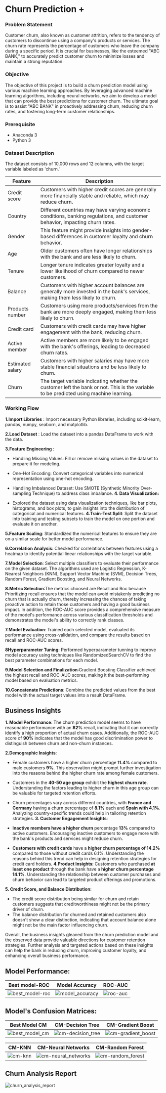 # Churn Prediction +

### Problem Statement

Customer churn, also known as customer attrition, refers to the tendency of customers to discontinue using a company's products or services. The churn rate represents the percentage of customers who leave the company during a specific period. It is crucial for businesses, like the esteemed "ABC BANK," to accurately predict customer churn to minimize losses and maintain a strong reputation.

### Objective

The objective of this project is to build a churn prediction model using various machine learning approaches. By leveraging advanced machine learning algorithms, including neural networks, we aim to develop a model that can provide the best predictions for customer churn. The ultimate goal is to assist "ABC BANK" in proactively addressing churn, reducing churn rates, and fostering long-term customer relationships.

### Prerequisite

- Anaconda 3
- Python 3

### Dataset Description

The dataset consists of 10,000 rows and 12 columns, with the target variable labeled as 'churn.'

| Feature          | Description                                                                                                                            |
| ---------------- | -------------------------------------------------------------------------------------------------------------------------------------- |
| Credit score     | Customers with higher credit scores are generally more financially stable and reliable, which may reduce churn.                        |
| Country          | Different countries may have varying economic conditions, banking regulations, and customer behavior, impacting churn rates.           |
| Gender           | This feature might provide insights into gender-based differences in customer loyalty and churn behavior.                              |
| Age              | Older customers often have longer relationships with the bank and are less likely to churn.                                            |
| Tenure           | Longer tenure indicates greater loyalty and a lower likelihood of churn compared to newer customers.                                   |
| Balance          | Customers with higher account balances are generally more invested in the bank's services, making them less likely to churn.           |
| Products number  | Customers using more products/services from the bank are more deeply engaged, making them less likely to churn.                        |
| Credit card      | Customers with credit cards may have higher engagement with the bank, reducing churn.                                                  |
| Active member    | Active members are more likely to be engaged with the bank's offerings, leading to decreased churn rates.                              |
| Estimated salary | Customers with higher salaries may have more stable financial situations and be less likely to churn.                                  |
| Churn            | The target variable indicating whether the customer left the bank or not. This is the variable to be predicted using machine learning. |

### Working Flow

**1.Import Libraries** : Import necessary Python libraries, including scikit-learn, pandas, numpy, seaborn, and matplotlib.

**2.Load Dataset** : Load the dataset into a pandas DataFrame to work with the data.

**3.Feature Engineering** :

- Handling Missing Values: Fill or remove missing values in the dataset to prepare it for modeling.
- One-Hot Encoding: Convert categorical variables into numerical representation using one-hot encoding.
- Handling Imbalanced Dataset: Use SMOTE (Synthetic Minority Over-sampling Technique) to address class imbalance.
  **4. Data Visualization:**

- Explored the dataset using data visualization techniques, like bar plots, histograms, and box plots, to gain insights into the distribution of categorical and numerical features.
  **4.Train-Test Split**: Split the dataset into training and testing subsets to train the model on one portion and evaluate it on another.

**5.Feature Scaling**: Standardized the numerical features to ensure they are on a similar scale for better model performance.

**6.Correlation Analysis**: Checked for correlations between features using a heatmap to identify potential linear relationships with the target variable.

**7.Model Selection**: Select multiple classifiers to evaluate their performance on the given dataset. The algorithms used are Logistic Regression, K-Nearest Neighbors (KNN), Support Vector Machine (SVM), Decision Trees, Random Forest, Gradient Boosting, and Neural Networks.

**8.Metric Selection**:The metrics choosed are Recall and Roc because Prioritizing recall ensures that the model can avoid mistakenly predicting no churn that is actually churn, thereby increasing the chances of taking proactive action to retain those customers and having a good business impact. In addition, the ROC-AUC score provides a comprehensive measure of the model's performance across various classification thresholds and demonstrates the model's ability to correctly rank classes.

**7.Model Evaluation**: Trained each selected model, evaluated its performance using cross-validation, and compare the results based on recall and ROC-AUC scores.

**8Hyperparameter Tuning**: Performed hyperparameter tunning to improve model accuracy using techniques like RandomizedSearchCV to find the best parameter combinations for each model.

**9.Model Selection and Finalization**:Gradient Boosting Classifier achieved the highest recall and ROC-AUC scores, making it the best-performing model based on evaluation metrics.

**10.Concatenate Predictions**: Combine the predicted values from the best model with the actual target values into a result DataFrame.

## Business Insights

**1. Model Performance**:
The churn prediction model seems to have reasonable performance with an **82%** recall, indicating that it can correctly identify a high proportion of actual churn cases. Additionally, the ROC-AUC score of **90%** indicates that the model has good discrimination power to distinguish between churn and non-churn instances.

**2.Demographic Insights**:

- Female customers have a higher churn percentage **11.4%** compared to male customers **9%**. This observation might prompt further investigation into the reasons behind the higher churn rate among female customers.

- Customers in the **40-50 age group** exhibit the **highest churn rate**. Understanding the factors leading to higher churn in this age group can be valuable for targeted retention efforts.

- Churn percentages vary across different countries, with **France and Germany** having a churn percentage of **8.1%** each and **Spain with 4.1%**. Analyzing country-specific trends could help in tailoring retention strategies.
  **3. Customer Engagement Insights**:

- **Inactive members have a higher churn** percentage **13%** compared to active customers. Encouraging inactive customers to engage more with the bank's products and services might reduce churn.
- **Customers with credit cards** have a **higher churn percentage of 14.2%** compared to those without credit cards 6.1%. Understanding the reasons behind this trend can help in designing retention strategies for credit card holders.
  **4.Product Insights**:
  Customers who purchased **at least one product** through the bank have a **higher churn percentage 14.1%**. Understanding the relationship between customer purchases and churn behavior can lead to targeted product offerings and promotions.

**5. Credit Score, and Balance Distribution**:

- The credit score distribution being similar for churn and retain customers suggests that creditworthiness might not be the primary driver of churn.
- The balance distribution for churned and retained customers also doesn't show a clear distinction, indicating that account balance alone might not be the main factor influencing churn.

Overall, the business insights gleaned from the churn prediction model and the observed data provide valuable directions for customer retention strategies. Further analysis and targeted actions based on these insights can help the bank in reducing churn, improving customer loyalty, and enhancing overall business performance.

## Model Performance:

| Best model-ROC                                          | Model Accuracy                                          | ROC-AUC                                   |
| ------------------------------------------------------- | ------------------------------------------------------- | ----------------------------------------- |
| ![best_model-roc](model_performance/best_model-roc.png) | ![model_accuracy](model_performance/model_accuracy.png) | ![roc-auc](model_performance/roc_auc.png) |

## Model's Confusion Matrices:

| Best Model CM                                 | CM-Decision Tree                                    | CM-Gradient Boost                                     |
| --------------------------------------------- | --------------------------------------------------- | ----------------------------------------------------- |
| ![best_model_cm](models-cm/best_model_cm.png) | ![cm-decision_tree](models-cm/cm-decision_tree.png) | ![cm-gradient_boost](models-cm/cm-gradient_boost.png) |

| CM-KNN                          | CM-Neural Networks                                      | CM-Random Forest                                    |
| ------------------------------- | ------------------------------------------------------- | --------------------------------------------------- |
| ![cm-knn](models-cm/cm-knn.png) | ![cm-neural_networks](models-cm/cm-neural_networks.png) | ![cm-random_forest](models-cm/cm-random_forest.png) |

## Churn Analysis Report

![churn_analysis_report](churn_analysis_report.png)
